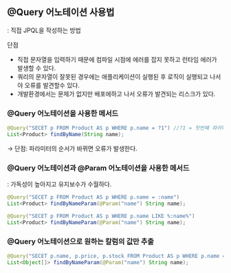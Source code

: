 ## @Query 어노테이션 사용법

: 직접 JPQL을 작성하는 방법

단점

- 직접 문자열을 입력하기 때문에 컴파일 시점에 에러를 잡지 못하고 런타임 에러가 발생할 수 있다.
- 쿼리의 문자열이 잘못된 경우에는 애플리케이션이 실행된 후 로직이 실행되고 나서야 오류를 발견할수 있다.
- 개발환경에서는 문제가 없지만 배포에하고 나서 오류가 발견되는 리스크가 있다.

### **@Query 어노테이션을 사용한 메서드**

```java
@Query("SECET p FROM Product AS p WHERE p.name = ?1") //?1 = 첫번째 파라미터를 지정
List<Product> findByName(String name); 
```

→ 단점: 파라미터의 순서가 바뀌면 오류가 발생한다.

### @Query 어노테이션과 @Param 어노테이션을 사용한 메서드

: 가독성이 높아지고 유지보수가 수월하다.

```java
@Query("SECET p FROM Product AS p WHERE p.name = :name")
List<Product> findByNameParam(@Param("name") String name); 

@Query("SECET p FROM Product AS p WHERE p.name LIKE %:name%")
List<Product> findByNameParam(@Param("name") String name); 
```

### **@Query 어노테이션으로 원하는 칼럼의 값만 추출**

```java
@Query("SECET p.name, p.price, p.stock FROM Product AS p WHERE p.name = :name")
List<Object[]> findByNameParam(@Param("name") String name); 
```